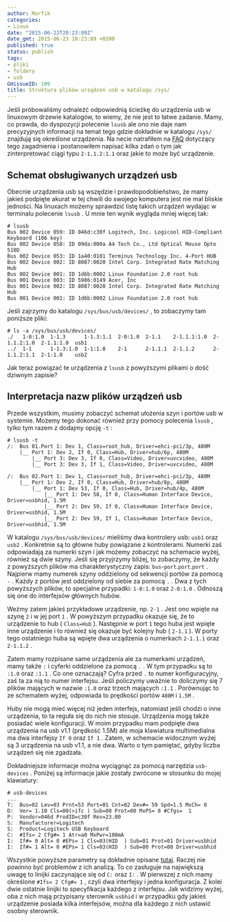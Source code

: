 ```yaml
---
author: Morfik
categories:
- Linux
date: "2015-06-23T20:23:09Z"
date_gmt: 2015-06-23 18:23:09 +0200
published: true
status: publish
tags:
- pliki
- foldery
- usb
GHissueID: 109
title: Struktura plików urządzeń usb w katalogu /sys/
---
```


Jeśli próbowaliśmy odnaleźć odpowiednią ścieżkę do urządzenia usb w linuxowym drzewie katalogów, to
wiemy, że nie jest to łatwe zadanie. Mamy, co prawda, do dyspozycji polecenie `lsusb` ale ono nie
daje nam precyzyjnych informacji na temat tego gdzie dokładnie w katalogu `/sys/` znajdują się
określone urządzenia. Na necie natrafiłem na [FAQ][1] dotyczący tego zagadnienia i postanowiłem
napisać kilka zdań o tym jak zinterpretować ciągi typu `2-1.1.2:1.1` oraz jakie to może być
urządzenie.

<!--more-->
## Schemat obsługiwanych urządzeń usb

Obecnie urządzenia usb są wszędzie i prawdopodobieństwo, że mamy jakieś podpięte akurat w tej chwili
do swojego komputera jest nie mal bliskie jedności. Na linuxach możemy sprawdzić listę takich
urządzeń wydając w terminalu polecenie `lsusb` . U mnie ten wynik wygląda mniej więcej tak:

    # lsusb
    Bus 002 Device 059: ID 046d:c30f Logitech, Inc. Logicool HID-Compliant Keyboard (106 key)
    Bus 002 Device 058: ID 09da:000a A4 Tech Co., Ltd Optical Mouse Opto 510D
    Bus 002 Device 053: ID 1a40:0101 Terminus Technology Inc. 4-Port HUB
    Bus 002 Device 002: ID 8087:0020 Intel Corp. Integrated Rate Matching Hub
    Bus 002 Device 001: ID 1d6b:0002 Linux Foundation 2.0 root hub
    Bus 001 Device 003: ID 5986:0149 Acer, Inc
    Bus 001 Device 002: ID 8087:0020 Intel Corp. Integrated Rate Matching Hub
    Bus 001 Device 001: ID 1d6b:0002 Linux Foundation 2.0 root hub

Jeśli zajrzymy do katalogu `/sys/bus/usb/devices/` , to zobaczymy tam poniższe pliki:

    # ls -a /sys/bus/usb/devices/
    ./   1-0:1.0  1-1.3      1-1.3:1.1  2-0:1.0  2-1.1    2-1.1.1:1.0  2-1.1.2:1.0  2-1.1:1.0  usb1
    ../  1-1      1-1.3:1.0  1-1:1.0    2-1      2-1.1.1  2-1.1.2      2-1.1.2:1.1  2-1:1.0    usb2

Jak teraz powiązać te urządzenia z `lsusb` z powyższymi plikami o dość dziwnym zapisie?

## Interpretacja nazw plików urządzeń usb

Przede wszystkim, musimy zobaczyć schemat ułożenia szyn i portów usb w systemie. Możemy tego dokonać
również przy pomocy polecenia `lsusb` , tylko tym razem z dodajmy opcję `-t` :

    # lsusb -t
    /:  Bus 01.Port 1: Dev 1, Class=root_hub, Driver=ehci-pci/3p, 480M
        |__ Port 1: Dev 2, If 0, Class=Hub, Driver=hub/6p, 480M
            |__ Port 3: Dev 3, If 0, Class=Video, Driver=uvcvideo, 480M
            |__ Port 3: Dev 3, If 1, Class=Video, Driver=uvcvideo, 480M

    /:  Bus 02.Port 1: Dev 1, Class=root_hub, Driver=ehci-pci/3p, 480M
        |__ Port 1: Dev 2, If 0, Class=Hub, Driver=hub/8p, 480M
            |__ Port 1: Dev 53, If 0, Class=Hub, Driver=hub/4p, 480M
                |__ Port 1: Dev 58, If 0, Class=Human Interface Device, Driver=usbhid, 1.5M
                |__ Port 2: Dev 59, If 0, Class=Human Interface Device, Driver=usbhid, 1.5M
                |__ Port 2: Dev 59, If 1, Class=Human Interface Device, Driver=usbhid, 1.5M

W katalogu `/sys/bus/usb/devices/` mieliśmy dwa kontrolery usb: `usb1` oraz `usb2` . Konkretnie są
to główne huby powiązane z kontrolerami. Numerki zaś odpowiadają za numerki szyn i jak możemy
zobaczyć na schemacie wyżej, również są dwie szyny. Jeśli się przyjrzymy bliżej, to zobaczymy, że
każdy z powyższych plików ma charakterystyczny zapis: `bus`-`port`.`port`.`port` . Najpierw mamy
numerek szyny oddzielony od sekwencji portów za pomocą `-` . Każdy z portów jest oddzielony od
siebie za pomocą `.` . Dwa z tych powyższych plików, to specjalne przypadki: `1-0:1.0` oraz
`2-0:1.0` . Odnoszą się one do interfejsów głównych hubów.

Weźmy zatem jakieś przykładowe urządzenie, np. `2-1` . Jest ono wpięte na szynę `2` i w jej port
`1` . W powyższym przypadku okazuje się, że to urządzenie to hub ( `Class=Hub` ). Następnie w port
`1` tego huba jest wpięte inne urządzenie i to również się okazuje być kolejny hub ( `2-1.1` ). W
porty tego ostatniego huba są wpięte dwa urządzenia o numerkach `2-1.1.1` oraz `2-1.1.2` .

Zatem mamy rozpisane same urządzenia ale za numerkami urządzeń, mamy także `:` i cyferki oddzielone
za pomocą `.` . W tym przypadku są to `:1.0` oraz `:1.1` . Co one oznaczają? Cyfra przed `.` to
numer konfiguracyjny, zaś ta za nią to numer interfejsu. Jeśli policzymy uważnie to doliczymy się 7
plików mających w nazwie `:1.0` oraz trzech mających `:1.1` . Porównując to ze schematem wyżej,
odpowiada to prędkości portów `480M` i `1.5M` .

Huby nie mogą mieć więcej niż jeden interfejs, natomiast jeśli chodzi o inne urządzenia, to ta
reguła się do nich nie stosuje. Urządzenia mogą także posiadać wiele konfiguracji. W moim przypadku
mam podpięte dwa urządzenia na usb v1.1 (prędkość 1.5M) ale moja klawiatura multimedialna ma dwa
interfejsy `If 0` oraz `If 1` . Zatem, w schemacie widocznym wyżej są 3 urządzenia na usb v1.1, a
nie dwa. Warto o tym pamiętać, gdyby liczba urządzeń się nie zgadzała.

Dokładniejsze informacje można wyciągnąć za pomocą narzędzia `usb-devices` . Poniżej są informacje
jakie zostały zwrócone w stosunku do mojej klawiatury:

    # usb-devices
    ...
    T:  Bus=02 Lev=03 Prnt=53 Port=01 Cnt=02 Dev#= 59 Spd=1.5 MxCh= 0
    D:  Ver= 1.10 Cls=00(>ifc ) Sub=00 Prot=00 MxPS= 8 #Cfgs=  1
    P:  Vendor=046d ProdID=c30f Rev=23.00
    S:  Manufacturer=Logitech
    S:  Product=Logitech USB Keyboard
    C:  #Ifs= 2 Cfg#= 1 Atr=a0 MxPwr=100mA
    I:  If#= 0 Alt= 0 #EPs= 1 Cls=03(HID  ) Sub=01 Prot=01 Driver=usbhid
    I:  If#= 1 Alt= 0 #EPs= 1 Cls=03(HID  ) Sub=00 Prot=00 Driver=usbhid

Wszystkie powyższe parametry są dokładnie opisane [tutaj][2]. Raczej nie powinno być problemów z ich
analizą. To co zasługuje na największą uwagę to linijki zaczynające się od `C:` oraz `I:` . W
pierwszej z nich mamy określone `#Ifs= 2 Cfg#= 1` , czyli dwa interfejsy i jedna konfiguracja. Z
kolei dwie ostatnie linijki to specyfikacja każdego z interfejsu. Jak widzimy wyżej, oba z nich mają
przypisany sterownik `usbhid` i w przypadku gdy jakieś urządzenie posiada kilka interfejsów, można
dla każdego z nich ustawić osobny sterownik.

[1]: http://www.linux-usb.org/
[2]: http://www.linux-usb.org/USB-guide/c607.html#AEN609
